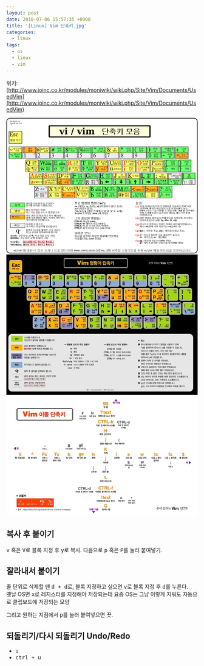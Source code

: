 ```yaml
---
layout: post
date: 2018-07-06 15:57:35 +0900
title: '[Linux] Vim 단축키.jpg'
categories:
  - linux
tags:
  - os
  - linux
  - vim
---
```


위키: [http://www.joinc.co.kr/modules/moniwiki/wiki.php/Site/Vim/Documents/UsedVim](http://www.joinc.co.kr/modules/moniwiki/wiki.php/Site/Vim/Documents/UsedVim)

![](/images/vim-hotkey-1.png)
![](/images/vim-hotkey-2.jpg)

## 복사 후 붙이기

<kbd>v</kbd> 혹은 <kbd>V</kbd>로 블록 지정 후 <kbd>y</kbd>로 복사. 다음으로 <kbd>p</kbd> 혹은 <kbd>P</kbd>를 눌러 붙여넣기.

## 잘라내서 붙이기

줄 단위로 삭제할 땐 <kbd>d + d</kbd>로, 블록 지정하고 싶으면 <kbd>v</kbd>로 블록 지정 후 <kbd>d</kbd>를 누른다.  
옛날 OS면 <kbd>x</kbd>로 레지스터를 지정해야 저장되는데 요즘 OS는 그냥 이렇게 지워도 자동으로 클립보드에 저장되는 모양

그리고 원하는 지점에서 <kbd>p</kbd>를 눌러 붙여넣으면 끗.

## 되돌리기/다시 되돌리기 Undo/Redo

- <kbd>u</kbd>
- <kbd>ctrl + u</kbd>
